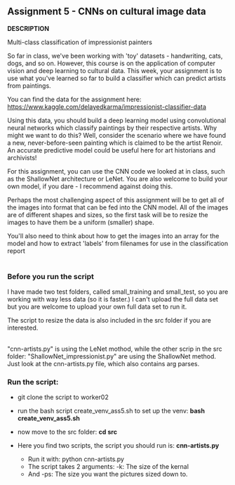 ## Assignment 5 - CNNs on cultural image data

__DESCRIPTION__

Multi-class classification of impressionist painters

So far in class, we've been working with 'toy' datasets - handwriting, cats, dogs, and so on. However, this course is on the application of computer vision and deep learning to cultural data. This week, your assignment is to use what you've learned so far to build a classifier which can predict artists from paintings.

You can find the data for the assignment here: https://www.kaggle.com/delayedkarma/impressionist-classifier-data

Using this data, you should build a deep learning model using convolutional neural networks which classify paintings by their respective artists. Why might we want to do this? Well, consider the scenario where we have found a new, never-before-seen painting which is claimed to be the artist Renoir. An accurate predictive model could be useful here for art historians and archivists!

For this assignment, you can use the CNN code we looked at in class, such as the ShallowNet architecture or LeNet. You are also welcome to build your own model, if you dare - I recommend against doing this.

Perhaps the most challenging aspect of this assignment will be to get all of the images into format that can be fed into the CNN model. All of the images are of different shapes and sizes, so the first task will be to resize the images to have them be a uniform (smaller) shape.

You'll also need to think about how to get the images into an array for the model and how to extract 'labels' from filenames for use in the classification report
<br>
<br>


### Before you run the script
I have made two test folders, called small_training and small_test, so you are working with way less data (so it is faster.) I can't upload the full data set but you are welcome to upload your own full data set to run it.

The script to resize the data is also included in the src folder if you are interested.

<br>
"cnn-artists.py" is using the LeNet mothod, while the other scrip in the src folder: "ShallowNet_impressionist.py" are using the ShallowNet method. Just look at the cnn-artists.py file, which also contains arg parses.


### Run the script:

- git clone the script to worker02

- run the bash script create_venv_ass5.sh to set up the venv: __bash create_venv_ass5.sh__

- now move to the src folder: __cd src__

- Here you find two scripts, the script you should run is: __cnn-artists.py__
    - Run it with: python cnn-artists.py
    - The script takes 2 arguments: -k: The size of the kernal
    - And -ps: The size you want the pictures sized down to.

